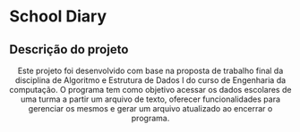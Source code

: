 # School Diary
## Descrição do projeto
<p align="center">Este projeto foi desenvolvido com base na proposta de trabalho final da disciplina de Algoritmo e Estrutura de Dados I do curso de Engenharia da computação. O programa tem como objetivo acessar os dados escolares de uma turma a partir um arquivo de texto, oferecer funcionalidades para gerenciar os mesmos e gerar um arquivo atualizado ao encerrar o programa.</p>
